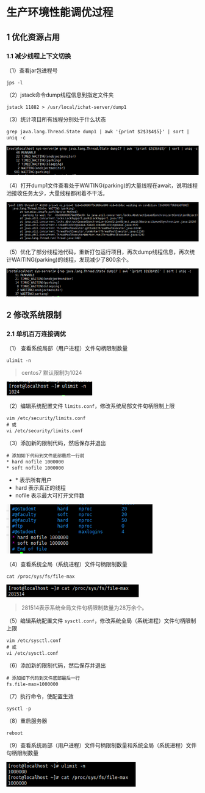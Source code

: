 # 生产环境性能调优过程

## 1 优化资源占用

### 1.1 减少线程上下文切换

（1）查看jar包进程号

````shell
jps -l
````

（2）jstack命令dump线程信息到指定文件夹

````shell
jstack 11882 > /usr/local/ichat-server/dump1
````

（3）统计项目所有线程分别处于什么状态

````shell
grep java.lang.Thread.State dump1 | awk '{print $2$3$4$5}' | sort | uniq -c
````

![1583481409319](assets/1583481409319.png)

（4）打开dump1文件查看处于WAITING(parking)的大量线程在await，说明线程池接收任务太少，大量线程都闲着不干活。

![1583481650110](assets/1583481650110.png)

（5）优化了部分线程池代码，重新打包运行项目，再次dump线程信息，再次统计WAITING(parking)的线程，发现减少了800余个。

![1583482299399](assets/1583482299399.png)

## 2 修改系统限制

### 2.1 单机百万连接调优

（1） 查看系统局部（用户进程）文件句柄限制数量

````shell
ulimit -n
````

> centos7 默认限制为1024

![1588327772117](assets/1588327772117.png)

（2）编辑系统配置文件 `limits.conf`，修改系统局部文件句柄限制上限

````shell
vim /etc/security/limits.conf
# 或
vi /etc/security/limits.conf
````

（3）添加新的限制代码，然后保存并退出

````shell
# 添加如下代码到文件底部最后一行前
* hard nofile 1000000
* soft nofile 1000000
````

- \* 表示所有用户
- hard 表示真正的线程
- nofile 表示最大可打开文件数

![1588328020242](assets/1588328020242.png)

（4）查看系统全局（系统进程）文件句柄限制数量

````shell
cat /proc/sys/fs/file-max
````

![1588328092809](assets/1588328092809.png)

> 281514表示系统全局文件句柄限制数量为28万余个。

（5）编辑系统配置文件 `sysctl.conf`，修改系统全局（系统进程）文件句柄限制上限

````shell
vim /etc/sysctl.conf
# 或
vi /etc/sysctl.conf
````

（6）添加新的限制代码，然后保存并退出

```shell
# 添加如下代码到文件底部最后一行
fs.file-max=1000000
```

（7）执行命令，使配置生效

````shell
sysctl -p
````

（8）重启服务器

````shell
reboot
````

（9）查看系统局部（用户进程）文件句柄限制数量和系统全局（系统进程）文件句柄限制数量

![1588328716979](assets/1588328716979.png)

